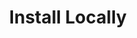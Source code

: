 ---
title: Install Locally 
description: Learn how to install Pachyderm locally.
author:
tags: ["getting-started", "install"]
categories:
series: ["local install"]
seriesPart: 1
date:
weight: 2
---